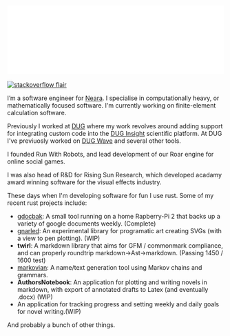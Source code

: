 ![Metrics](images/metrics.svg)

[![stackoverflow flair](https://stackoverflow.com/users/flair/221955.png)](https://stackoverflow.com/users/221955/michael-anderson)

I’m a software engineer for [Neara](https://neara.com). I specialise in computationally heavy, or mathematically focused software.
I'm currently working on finite-element calculation software.

Previously I worked at [DUG](https://dug.com) where my work revolves around adding support for integrating custom code into the [DUG Insight](https://dug.com/dug-insight/) scientific platform. At DUG I've previuosly worked on [DUG Wave](https://dug.com/geoscience-services/full-waveform-inversion-fwi/) and several other tools.

I founded Run With Robots, and lead development of our Roar engine for online social games.

I was also head of R&D for Rising Sun Research, which developed acadamy award winning software for the visual effects industry.

These days when I'm developing software for fun I use rust. Some of my recent rust projects include:

* [gdocbak](https://github.com/mikeando/gdocbak): A small tool running on a home Rapberry-Pi 2 that backs up a variety of google documents weekly. (Complete)
* [gnarled](https://github.com/mikeando/gnarled): An experimental library for programatic art creating SVGs (with a view to pen plotting). (WIP)
* **twirl**: A markdown library that aims for GFM / commonmark compliance, and can properly roundtrip markdown->Ast->markdown. (Passing 1450 / 1600 test)
* [markovian](https://github.com/mikeando/markovian): A name/text generation tool using Markov chains and grammars.
* **AuthorsNotebook**: An application for plotting and writing novels in markdown, with export of annotated drafts to Latex (and eventually .docx) (WIP)
* An application for tracking progress and setting weekly and daily goals for novel writing.(WIP)

And probably a bunch of other things.
